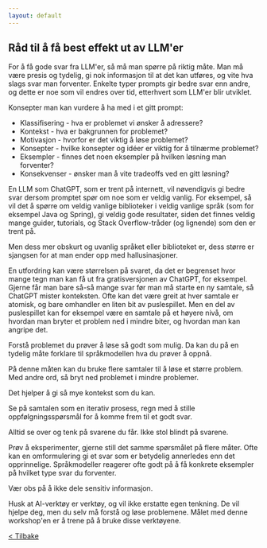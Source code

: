 ```yaml
---
layout: default
---
```


## Råd til å få best effekt ut av LLM'er

For å få gode svar fra LLM'er, så må man spørre på riktig måte.
Man må være presis og tydelig, gi nok informasjon til at det kan utføres, og vite hva slags svar man forventer.
Enkelte typer prompts gir bedre svar enn andre, og dette er noe som vil endres over tid, etterhvert som LLM'er blir utviklet.

Konsepter man kan vurdere å ha med i et gitt prompt:

- Klassifisering - hva er problemet vi ønsker å adressere?
- Kontekst - hva er bakgrunnen for problemet?
- Motivasjon - hvorfor er det viktig å løse problemet?
- Konsepter - hvilke konsepter og idéer er viktig for å tilnærme problemet?
- Eksempler - finnes det noen eksempler på hvilken løsning man forventer?
- Konsekvenser - ønsker man å vite tradeoffs ved en gitt løsning?

En LLM som ChatGPT, som er trent på internett, vil nøvendigvis gi bedre svar dersom promptet spør om noe som er veldig vanlig.
For eksempel, så vil det å spørre om veldig vanlige biblioteker i veldig vanlige språk (som for eksempel Java og Spring), gi veldig gode resultater,
siden det finnes veldig mange guider, tutorials, og Stack Overflow-tråder (og lignende) som den er trent på.

Men dess mer obskurt og uvanlig språket eller biblioteket er, dess større er sjangsen for at man ender opp med hallusinasjoner.

En utfordring kan være størrelsen på svaret, da det er begrenset hvor mange tegn man kan få ut fra gratisversjonen av ChatGPT, for eksempel.
Gjerne får man bare så-så mange svar før man må starte en ny samtale, så ChatGPT mister konteksten.
Ofte kan det være greit at hver samtale er atomisk, og bare omhandler en liten bit av puslespillet.
Men en del av puslespillet kan for eksempel være en samtale på et høyere nivå, om hvordan man bryter et
problem ned i mindre biter, og hvordan man kan angripe det.

Forstå problemet du prøver å løse så godt som mulig. Da kan du på en tydelig måte forklare til språkmodellen
hva du prøver å oppnå.

På denne måten kan du bruke flere samtaler til å løse et større problem.
Med andre ord, så bryt ned problemet i mindre problemer.

Det hjelper å gi så mye kontekst som du kan.

Se på samtalen som en iterativ prosess, regn med å stille oppfølgningsspørsmål for å komme frem til et godt svar.

Alltid se over og tenk på svarene du får. Ikke stol blindt på svarene.

Prøv å eksperimenter, gjerne still det samme spørsmålet på flere måter.
Ofte kan en omformulering gi et svar som er betydelig annerledes enn det opprinnelige.
Språkmodeller reagerer ofte godt på å få konkrete eksempler på hvilket type svar du forventer.

Vær obs på å ikke dele sensitiv informasjon.

Husk at AI-verktøy er verktøy, og vil ikke erstatte egen tenkning.
De vil hjelpe deg, men du selv må forstå og løse problemene.
Målet med denne workshop'en er å trene på å bruke disse verktøyene.

[< Tilbake](../)